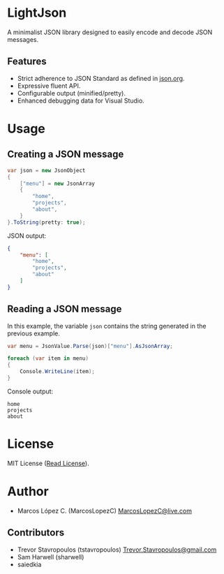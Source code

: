 # LightJson

A minimalist JSON library designed to easily encode and decode JSON messages.

## Features

- Strict adherence to JSON Standard as defined in [json.org](http://json.org/).
- Expressive fluent API.
- Configurable output (minified/pretty).
- Enhanced debugging data for Visual Studio.

# Usage

## Creating a JSON message

```C#
var json = new JsonObject
{
	["menu"] = new JsonArray
	{
		"home",
		"projects",
		"about",
	}
}.ToString(pretty: true);
```

JSON output:

```JSON
{
	"menu": [
		"home",
		"projects",
		"about"
	]
}
```

## Reading a JSON message

In this example, the variable `json` contains the string generated in the previous example.

```C#
var menu = JsonValue.Parse(json)["menu"].AsJsonArray;

foreach (var item in menu)
{
	Console.WriteLine(item);
}
```

Console output:

```
home
projects
about
```

# License

MIT License ([Read License](LICENSE.txt)).

# Author

- Marcos López C. (MarcosLopezC) <MarcosLopezC@live.com>

## Contributors

- Trevor Stavropoulos (tstavropoulos) <Trevor.Stavropoulos@gmail.com>
- Sam Harwell (sharwell)
- saiedkia